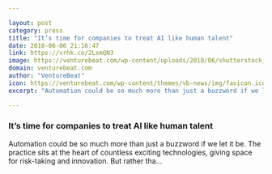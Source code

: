 ```yaml
---

layout: post
category: press
title: "It’s time for companies to treat AI like human talent"
date: 2018-06-06 21:16:47
link: https://vrhk.co/2LsmQN3
image: https://venturebeat.com/wp-content/uploads/2018/06/shutterstock_1078464413-e1528310200454.jpg?fit=1200%2C848&strip=all
domain: venturebeat.com
author: "VentureBeat"
icon: https://venturebeat.com/wp-content/themes/vb-news/img/favicon.ico
excerpt: "Automation could be so much more than just a buzzword if we let it be. The practice sits at the heart of countless exciting technologies, giving space for risk-taking and innovation. But rather tha…"

---
```


### It’s time for companies to treat AI like human talent

Automation could be so much more than just a buzzword if we let it be. The practice sits at the heart of countless exciting technologies, giving space for risk-taking and innovation. But rather tha…